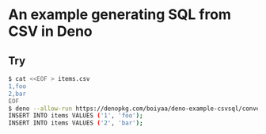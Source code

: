 # An example generating SQL from CSV in Deno

## Try

```sh
$ cat <<EOF > items.csv
1,foo
2,bar
EOF
$ deno --allow-run https://denopkg.com/boiyaa/deno-example-csvsql/convert.ts items.csv
INSERT INTO items VALUES ('1', 'foo');
INSERT INTO items VALUES ('2', 'bar');
```
